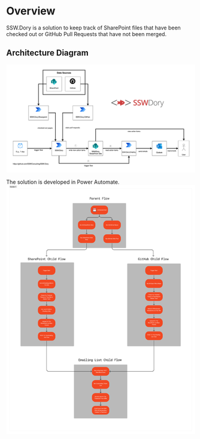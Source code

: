 # Overview 
SSW.Dory is a solution to keep track of SharePoint files that have been checked out or GitHub Pull Requests that have not been merged. 

## Architecture Diagram

![SSW Dory architecture diagram](./docs/assets/img/dory-architecture-diagram.png)

The solution is developed in Power Automate.
![Overview of SSW Dory Power Automate solution](./docs/assets/img/dory-power-automate-overview.png)
